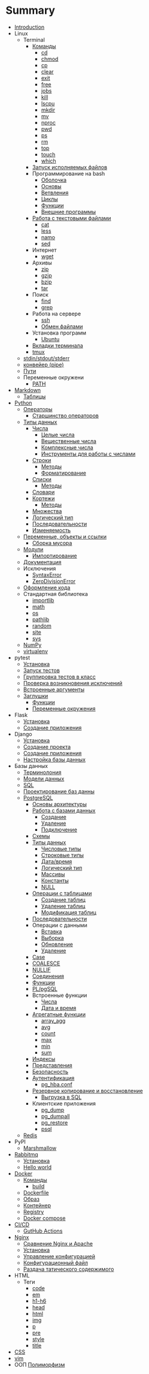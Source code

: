 # Summary

* [Introduction](README.md)
* Linux
   * Terminal
      * [Команды](linux/terminal/COMMANDS.md)
         * [cd](linux/terminal/CD.md)
         * [chmod](linux/terminal/CHMOD.md)
         * [cp](linux/terminal/CP.md)
         * [clear](linux/terminal/CLEAR.md)
         * [exit](linux/terminal/EXIT.md)
         * [free](linux/terminal/FREE.md)
         * [jobs](linux/terminal/JOBS.md)
         * [kill](linux/terminal/KILL.md)
         * [lscpu](linux/terminal/LSCPU.md)
         * [mkdir](linux/terminal/MKDIR.md)
         * [mv](linux/terminal/MV.md)
         * [nproc](linux/terminal/NPROC.md)
         * [pwd](linux/terminal/PWD.md)
         * [ps](linux/terminal/PS.md)
         * [rm](linux/terminal/RM.md)
         * [top](linux/terminal/TOP.md)
         * [touch](linux/terminal/TOUCH.md)
         * [which](linux/terminal/WHICH.md)
      * [Запуск исполняемых файлов](linux/executable/README.md)
      * Программирование на bash
         * [Оболочка](linux/scripting/SHELL.md)
         * [Основы](linux/scripting/BASICS.md)
         * [Ветвления](linux/scripting/IF.md)
         * [Циклы](linux/scripting/CICLES.md)
         * [Функции](linux/scripting/FUNCTIONS.md)
         * [Внешние программы](linux/scripting/OUTER_PROGRAMS.md)
      * [Работа с текстовыми файлами](linux/text/README.md)
         * [cat](linux/text/CAT.md)
         * [less](linux/text/LESS.md)
         * [namo](linux/text/NANO.md)
         * [sed](linux/text/SED.md)
      * Интернет
         * [wget](linux/internet/WGET.md)
      * Архивы
         * [zip](linux/archives/ZIP.md)
         * [gzip](linux/archives/GZIP.md)
         * [bzip](linux/archives/BZIP.md)
         * [tar](linux/archives/TAR.md)
      * Поиск
         * [find](linux/search/FIND.md)
         * [grep](linux/search/GREP.md)
      * Работа на сервере
         * [ssh](linux/server/SSH.md)
         * [Обмен файлами](linux/server/SCP.md)
      * Установка программ
         * [Ubuntu](linux/install/UBUNTU.md)
      * [Вкладки терминала](linux/tabs/README.md)
      * [tmux](linux/tmux/README.md)
   * [stdin/stdout/stderr](linux/stdin/README.md)
   * [конвейер (pipe)](linux/stdin/PIPE.md)
   * [Пути](linux/paths/README.md)
   * Переменные окружени
      * [PATH](linux/env/PATH.md)
* [Markdown](markdown/README.md)
   * [Таблицы](markdown/TABLES.md)
* [Python](python/README.md)
   * [Операторы](python/operators/README.md)
      * [Старшинство операторов](python/operators/PRIORITY.md)
   * [Типы данных](python/data_types/README.md)
      * [Числа](python/data_types/numbers/README.md)
         * [Целые числа](python/data_types/numbers/INTEGERS.md)
         * [Вещественные числа](python/data_types/numbers/FLOATS.md)
         * [Комплексные числа](python/data_types/numbers/COMPLEX.md)
         * [Инструменты для работы с числами](python/data_types/numbers/BUILT-INS.md)
      * [Строки](python/data_types/strings/README.md)
         * [Методы](python/data_types/strings/METHODS.md)
         * [Форматирование](python/data_types/strings/FORMATTING.md)
      * [Списки](python/data_types/lists/README.md)
         * [Методы](python/data_types/lists/METHODS.md)
      * [Словари](python/data_types/dicts/README.md)
      * [Кортежи](python/data_types/tuples/README.md)
         * [Методы](python/data_types/tuples/METHODS.md)
      * [Множества](python/data_types/sets/README.md)
      * [Логический тип](python/data_types/bool/README.md)
      * [Последовательности](python/data_types/SEQUENCES.md)
      * [Изменяемость](python/data_types/MUTABLES.md)
   * [Переменные, объекты и ссылки](python/objects/README.md)
      * [Сборка мусора](python/objects/GARBAGE.md)
   * [Модули](python/modules/README.md)
      * [Импортирование](python/modules/IMPORT.md)
   * [Документация](python/doc/README.md)
   * Исключения
      * [SyntaxError](python/exceptions/SYNTAX_ERROR.md)
      * [ZeroDivisionError](python/exceptions/ZERO_DIVISION_ERROR.md)
   * [Оформление кода](python/format/README.md)
   * Стандартная библиотека
      * [importlib](python/stl/IMPORTLIB.md)
      * [math](python/stl/MATH.md)
      * [os](python/stl/OS.md)
      * [pathlib](python/stl/PATHLIB.md)
      * [random](python/stl/RANDOM.md)
      * [site](python/stl/SITE.md)
      * [sys](python/stl/SYS.md)
   * [NumPy](python/numpy/README.md)
   * [virtualenv](python/virtualenv/README.md)
* pytest
   * [Установка](pytest/INSTALL.md)
   * [Запуск тестов](pytest/RUN_TEST.md)
   * [Группировка тестов в класс](pytest/TEST_CLASS.md)
   * [Проверка возникновения исключений](pytest/EXCEPTION_IS_RAISED.md)
   * [Встроенные аргументы](pytest/BUILTIN_ARGUMENTS.md)
   * [Заглушки](pytest/monkeypatching/README.md)
      * [Функции](pytest/monkeypatching/MOCK_FUNCTIONS.md)
      * [Переменные окружения](pytest/monkeypatching/ENV.md)
* Flask
   * [Установка](flask/INSTALL.md)
   * [Создание приложения](flask/CREATE_APP.md)
* Django
   * [Установка](django/INSTALL.md)
   * [Создание проекта](django/CREATE_PROJECT.md)
   * [Создание приложения](django/CREATE_APP.md)
   * [Настройка базы данных](django/DB_SETUP.md)
* Базы данных
   * [Терминолония](databases/TERMS.md)
   * [Модели данных](databases/DATAMODEL.md)
   * [SQL](databases/SQL.md)
   * [Проектирование баз данны](db_design/README.md)
   * [PostgreSQL](postgres/README.md)
      * [Основы архитектуры](postgres/ARCHITECTURE.md)
      * [Работа с базами данных](postgres/databases/README.md)
         * [Создание](postgres/databases/CREATION.md)
         * [Удаление](postgres/databases/DELETION.md)
         * [Подключение](postgres/databases/CONNECTION.md)
      * [Схемы](postgres/schemas/README.md)
      * [Типы данных](postgres/datatypes/README.md)
         * [Числовые типы](postgres/datatypes/NUMBERS.md)
         * [Строковые типы](postgres/datatypes/STRINGS.md)
         * [Дата/время](postgres/datatypes/DATETIME.md)
         * [Логический тип](postgres/datatypes/BOOL.md)
         * [Массивы](postgres/datatypes/ARRAY.md)
         * [Константы](postgres/datatypes/CONST.md)
         * [NULL](postgres/datatypes/NULL.md)
      * [Операции с таблицами](postgres/tables/README.md)
         * [Создание таблиц](postgres/tables/CREATE_TABLE.md)
         * [Удаление таблиц](postgres/tables/DROP_TABLE.md)
         * [Модификация таблиц](postgres/tables/ALTER_TABLE.md)
      * [Последовательности](postgres/sequences/README.md)
      * Операции с данными
         * [Вставка](postgres/data/INSERT.md)
         * [Выборка](postgres/data/SELECT.md)
         * [Обновление](postgres/data/UPDATE.md)
         * [Удаление](postgres/data/DELETE.md)
      * [Case](postgres/case/README.md)
      * [COALESCE](postgres/coalesce/README.md)
      * [NULLIF](postgres/nullif/README.md)
      * [Соединения](postgres/joins/README.md)
      * [Функции](postgres/functions/FUNCTIONS.md)
      * [PL/pgSQL](postgres/functions/PGSQL.md)
      * Встроенные функции
         * [Числа](postgres/functions/NUMBERS.md)
         * [Дата и время](postgres/functions/DATETIME.md)
      * [Агрегатные функции](postgres/aggregate_functions/README.md)
         * [array_agg](postgres/aggregate_functions/ARRAY_AGG.md)
         * [avg](postgres/aggregate_functions/AVG.md)
         * [count](postgres/aggregate_functions/COUNT.md)
         * [max](postgres/aggregate_functions/MAX.md)
         * [min](postgres/aggregate_functions/MIN.md)
         * [sum](postgres/aggregate_functions/SUM.md)
      * [Индексы](postgres/INDEX.md)
      * [Представления](postgres/views/README.md)
      * [Безопасность](postgres/security/README.md)
      * [Аутентификация](postgres/auth/README.md)
         * [pg_hba.conf](postgres/auth/PG_HBA_CONF.md)
      * [Резервное копирование и восстановление](postgres/backup/README.md)
         * [Выгрузка в SQL](postgres/backup/UPLOAD_TO_SQL.md)
      * Клиентские приложения
         * [pg_dump](postgres/clients/PG_DUMP.md)
         * [pg_dumpall](postgres/clients/PG_DUMPALL.md)
         * [pg_restore](postgres/clients/PG_RESTORE.md)
         * [psql](postgres/clients/PSQL.md)
   * [Redis](redis/README.md)
* PyPI
   * [Marshmallow](python/pypi/marshmallow/README.md)
* [Rabbitmq](rabbitmq/README.md)
   * [Установка](rabbitmq/INSTALL.md)
   * [Hello world](rabbitmq/HELLO_WORLD.md)
* [Docker](docker/README.md)
   * [Команды](docker/COMMANDS.md)
      * [build](docker/docker_cli/commands/BUILD.md)
   * [Dockerfile](docker/DOCKERFILE.md)
   * [Образ](docker/IMAGE.md)
   * [Контейнер](docker/CONTAINER.md)
   * [Registry](docker/REGISTRY.md)
   * [Docker compose](docker/docker-compose/README.md)
* [CI/CD](cicd/README.md)
   * [GutHub Actions](cicd/github_actions/README.md)
* [Nginx](nginx/README.md)
   * [Сравнение Nginx и Apache](nginx/NGINX_APACHE.md)
   * [Установка](nginx/SETUP.md)
   * [Управление конфигурацией](nginx/SIGNALS.md)
   * [Конфигурационный файл](nginx/CONF_FILE.md)
   * [Раздача татического содержимого](nginx/STATIC_CONTENT.md)
* HTML
   * Теги
      * [code](html/tags/CODE.md)
      * [em](html/tags/EM.md)
      * [h1-h6](html/tags/H.md)
      * [head](html/tags/HEAD.md)
      * [html](html/tags/HTML.md)
      * [img](html/tags/IMG.md)
      * [p](html/tags/P.md)
      * [pre](html/tags/PRE.md)
      * [style](html/tags/STYLE.md)
      * [title](html/tags/TITLE.md)
* [CSS](css/README.md)
* [vim](vim/README.md)
* ООП
   [Полиморфизм](theory/oop/POLYMORPHIZM.md)

